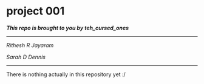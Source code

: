 # project 001

_**This repo is brought to you by teh\_cursed\_ones**_

--------------------------------------------------------

_Rithesh R Jayaram_

_Sarah D Dennis_

--------------------------------------------------------


There is nothing actually in this repository yet :/